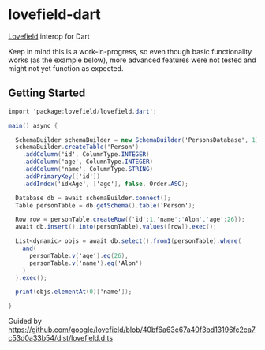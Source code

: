 # lovefield-dart
[Lovefield](https://github.com/google/lovefield) interop for Dart

Keep in mind this is a work-in-progress, so even though basic functionality works (as the example below), more advanced features were not tested and might not yet function as expected.

Getting Started
---
```c#
import 'package:lovefield/lovefield.dart';

main() async {

  SchemaBuilder schemaBuilder = new SchemaBuilder('PersonsDatabase', 1);
  schemaBuilder.createTable('Person')
    .addColumn('id', ColumnType.INTEGER)
    .addColumn('age', ColumnType.INTEGER)
    .addColumn('name', ColumnType.STRING)
    .addPrimaryKey(['id'])
    .addIndex('idxAge', ['age'], false, Order.ASC);

  Database db = await schemaBuilder.connect();
  Table personTable = db.getSchema().table('Person');

  Row row = personTable.createRow({'id':1,'name':'Alon','age':26});
  await db.insert().into(personTable).values([row]).exec();

  List<dynamic> objs = await db.select().from1(personTable).where(
    and(
      personTable.v('age').eq(26),
      personTable.v('name').eq('Alon')
    )
  ).exec();

  print(objs.elementAt(0)['name']);

}
```

Guided by https://github.com/google/lovefield/blob/40bf6a63c67a40f3bd13196fc2ca7c53d0a33b54/dist/lovefield.d.ts
